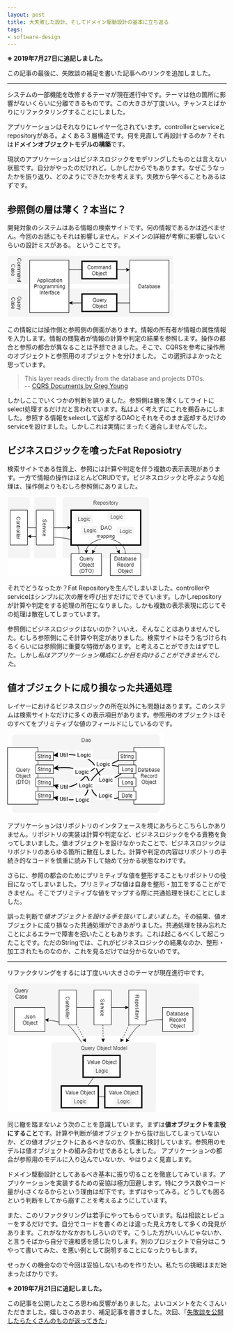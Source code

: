 ```yaml
---
layout: post
title: 大失敗した設計、そしてドメイン駆動設計の基本に立ち返る
tags: 
- software-design
---
```


**※ 2019年7月27日に追記しました。**

この記事の最後に、失敗談の補足を書いた記事へのリンクを追加しました。

----

システムの一部機能を改修するテーマが現在進行中です。テーマは他の箇所に影響がないくらいに分離できるものです。この大きさが丁度いい。チャンスとばかりにリファクタリングすることにしました。

アプリケーションはそれなりにレイヤー化されています。controllerとserviceとrepositoryがある。よくある３層構造です。何を見直して再設計するのか？それは**ドメインオブジェクトモデルの構築**です。

現状のアプリケーションはビジネスロジックをモデリングしたものとは言えない状態です。自分がやったのだけれど。しかしだからでもあります。なぜこうなったかを振り返り、どのようにできたかを考えます。失敗から学べることもあるはずです。

## 参照側の層は薄く？本当に？

開発対象のシステムはある情報の検索サイトです。何の情報であるかは述べません。今回のお話にもそれは影響しません。ドメインの詳細が考察に影響しないくらいの設計ミスがある。
ということです。

![CQRS](../images/2019-07-21-a-disastrous-design-and-our-challenge-to-ddd/cqrs.png)

この情報には操作側と参照側の側面があります。情報の所有者が情報の属性情報を入力します。情報の閲覧者が情報の計算や判定の結果を参照します。操作の都合と参照の都合が異なることは予想できました。そこで、CQRSを参考に操作用のオブジェクトと参照用のオブジェクトを分けました。
この選択はよかったと思っています。

> This layer reads directly from the database and projects DTOs.  
-- [CQRS Documents by Greg Young](https://cqrs.files.wordpress.com/2010/11/cqrs_documents.pdf)

しかしここでいくつかの判断を誤りました。参照側は層を薄くしてライトにselect処理するだけだと言われています。私はよく考えずにこれを鵜呑みにしました。参照する情報をselectして返却するDAOとそれをそのまま返却するだけのserviceを設けました。しかしこれは実情にまったく適合しませんでした。

## ビジネスロジックを喰ったFat Reposiotry

検索サイトである性質上、参照には計算や判定を伴う複数の表示表現があります。一方で情報の操作はほとんどCRUDです。ビジネスロジックと呼ぶような処理は、操作側よりもむしろ参照側にありました。

![Fat Repository](../images/2019-07-21-a-disastrous-design-and-our-challenge-to-ddd/fat-repository.png)

それでどうなったか？Fat Repositoryを生んでしまいました。controllerやserviceはシンプルに次の層を呼び出すだけにできています。しかしrepositoryが計算や判定をする処理の所在になりました。しかも複数の表示表現に応じてその処理は散在してしまっています。

参照側にビジネスロジックはないのか？いいえ、そんなことはありませんでした。むしろ参照側にこそ計算や判定がありました。検索サイトはそう名づけられるくらいには参照側に重要な特徴があります。と考えることができたはずでした。しかし*私はアプリケーション構成にしか目を向けることができませんでした*。

## 値オブジェクトに成り損なった共通処理

レイヤーにおけるビジネスロジックの所在以外にも問題はあります。このシステムは検索サイトなだけに多くの表示項目があります。参照用のオブジェクトはそのすべてをプリミティブな値のフィールドにしているのです。

![Primitive value fields](../images/2019-07-21-a-disastrous-design-and-our-challenge-to-ddd/primitive-value-fields.png)

アプリケーションはリポジトリのインタフェースを境にあちらとこちらしかありません。リポジトリの実装は計算や判定など、ビジネスロジックをやる責務を負ってしまいました。値オブジェクトを設けなかったことで、ビジネスロジックはリポジトリのあらゆる箇所に散在しました。計算や判定の内容はリポジトリの手続き的なコードを慎重に読み下して始めて分かる状態なわけです。

さらに、参照の都合のためにプリミティブな値を整形することもリポジトリの役目になってしまいました。プリミティブな値は自身を整形・加工をすることができません。そこでプリミティブな値をマップする際に共通処理を挟むことにしました。

誤った判断で*値オブジェクトを設ける手を抜いてしまいました*。その結果、値オブジェクトに成り損なった共通処理ができあがりました。共通処理を挟み忘れたことによるエラーで障害を招いたこともあります。これは起こるべくして起こったことです。ただのStringでは、これがビジネスロジックの結果なのか、整形・加工されたものなのか、これを見るだけでは分からないのです。

----

リファクタリングをするには丁度いい大きさのテーマが現在進行中です。

![Query Object Model](../images/2019-07-21-a-disastrous-design-and-our-challenge-to-ddd/query-object-model.png)

同じ轍を踏まないよう次のことを意識しています。まずは**値オブジェクトを主役にすること**です。計算や判断が値オブジェクトから抜け出してしまっていないか、どの値オブジェクトにあるべきなのか、慎重に検討しています。参照用のモデルは値オブジェクトの組み合わせであるとしました。
アプリケーションの都合が参照用のモデルに入り込んでいないか、やはりよく見直します。

ドメイン駆動設計としてあるべき基本に振り切ることを徹底してみています。アプリケーションを実装するための妥協は極力回避します。特にクラス数やコード量が小さくなるからという理由は却下です。まずはやってみる。どうしても困るという判断をしてから崩すことを考えるようにしています。

また、このリファクタリングは若手にやってもらっています。私は相談とレビューをするだけです。自分でコードを書くのとは違った見え方をして多くの発見があります。これがなかなかおもしろいのです。こうした方がいいんじゃないか、と言うそばから自分で違和感を感じたりします。別のプロジェクトで自分はこうやって書いてみた、を悪い例として説明することになったりもします。

せっかくの機会なので今回は妥協しないものを作りたい。私たちの挑戦はまだ始まったばかりです。

**※ 2019年7月21日に追記しました。**

この記事を公開したところ思わぬ反響がありました。よいコメントをたくさんいただきました。嬉しさのあまり、補足記事を書きました。次回、「[失敗談を公開したらたくさんのものが返ってきた](./a-lot-of-returns-with-my-embarrassing-experience)」